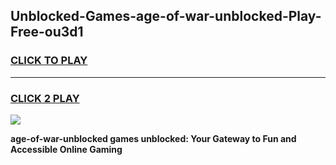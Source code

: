 
## Unblocked-Games-age-of-war-unblocked-Play-Free-ou3d1
<h3>
<a href="https://premium76.site?title=age-of-war-unblocked&ref=18A">CLICK TO PLAY</a></h3>
<hr>

<h3>
<a href="https://premium76.site?title=age-of-war-unblocked&ref=18A">CLICK 2 PLAY</a>
  
</h3>

<a href="https://premium76.site?title=age-of-war-unblocked&ref=18A"><img src="https://clearcache.store/games.png"></a>


**age-of-war-unblocked games unblocked: Your Gateway to Fun and Accessible Online Gaming**
